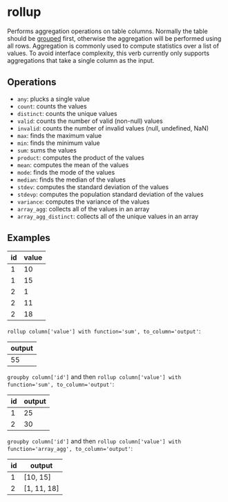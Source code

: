 # rollup

Performs aggregation operations on table columns. Normally the table should be [grouped](./groupby.md) first, otherwise the aggregation will be performed using all rows. Aggregation is commonly used to compute statistics over a list of values. To avoid interface complexity, this verb currently only supports aggregations that take a single column as the input.

## Operations

- `any`: plucks a single value
- `count`: counts the values
- `distinct`: counts the unique values
- `valid`: counts the number of valid (non-null) values
- `invalid`: counts the number of invalid values (null, undefined, NaN)
- `max`: finds the maximum value
- `min`: finds the minimum value
- `sum`: sums the values
- `product`: computes the product of the values
- `mean`: computes the mean of the values
- `mode`: finds the mode of the values
- `median`: finds the median of the values
- `stdev`: computes the standard deviation of the values
- `stdevp`: computes the population standard deviation of the values
- `variance`: computes the variance of the values
- `array_agg`: collects all of the values in an array
- `array_agg_distinct`: collects all of the unique values in an array

## Examples

| id  | value |
| --- | ----- |
| 1   | 10    |
| 1   | 15    |
| 2   | 1     |
| 2   | 11    |
| 2   | 18    |

`rollup column['value'] with function='sum', to_column='output'`:

| output |
| ------ |
| 55     |

`groupby column['id']` and then `rollup column['value'] with function='sum', to_column='output'`:

| id  | output |
| --- | ------ |
| 1   | 25     |
| 2   | 30     |

`groupby column['id']` and then `rollup column['value'] with function='array_agg', to_column='output'`:

| id  | output      |
| --- | ----------- |
| 1   | [10, 15]    |
| 2   | [1, 11, 18] |
